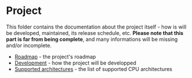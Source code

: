 # Project

This folder contains the documentation about the project itself - how is will be developed, maintained, its release schedule, etc.
**Please note that this part is far from being complete**, and many informations will be missing and/or incomplete.

* [Roadmap](project/roadmap.md) - the project's roadmap
* [Development](project/development.md) - how the project will be developped
* [Supported architectures](project/architectures.md) - the list of supported CPU architectures